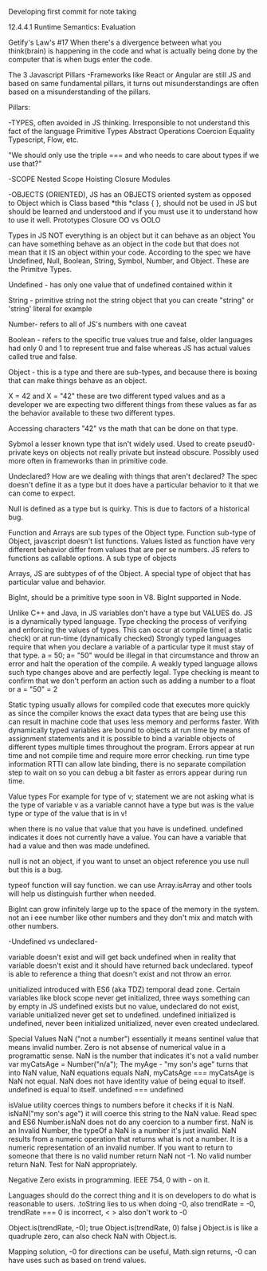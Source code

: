 Developing first commit for note taking

12.4.4.1 Runtime Semantics: Evaluation

Getify's Law's #17
When there's a divergence between what you think(brain) is happening in the code and what is actually being done by the computer that is when bugs enter the code.

The 3 Javascript Pillars
-Frameworks like React or Angular are still JS and based on same fundamental pillars, it turns out misunderstandings are often based on a misunderstanding of the pillars.

Pillars:

-TYPES, often avoided in JS thinking. Irresponsible to not understand this fact of the language
Primitive Types
Abstract Operations
Coercion
Equality
Typescript, Flow, etc.

"We should only use the triple === and who needs to care about types if we use that?"

-SCOPE
Nested Scope
Hoisting
Closure
Modules

-OBJECTS (ORIENTED), JS has an OBJECTS oriented system as opposed to Object which is Class based
*this
*class { }, should not be used in JS but should be learned and understood and if you must use it to understand how to use it well.
Prototypes
Closure
OO vs OOLO

Types
in JS NOT everything is an object but it can behave as an object
You can have something behave as an object in the code but that does not mean that it IS an object within your code.
According to the spec we have Undefined, Null, Boolean, String, Symbol, Number, and Object. These are the Primitve Types.

Undefined - has only one value that of undefined contained within it

String - primitive string not the string object that you can create "string" or 'string' literal for example

Number- refers to all of JS's numbers with one caveat

Boolean - refers to the specific true values true and false, older languages had only 0 and 1 to represent true and false whereas JS has actual values called true and false.

Object - this is a type and there are sub-types, and because there is boxing that can make things behave as an object.

X = 42 and X = "42" these are two different typed values and as a developer we are expecting two different things from these values as far as the behavior available to these two different types.

Accessing characters "42" vs the math that can be done on that type.

Sybmol a lesser known type that isn't widely used. Used to create pseud0- private keys on objects not really private but instead obscure. Possibly used more often in frameworks than in primitive code.

Undeclared? How are we dealing with things that aren't declared? The spec doesn't define it as a type but it does have a particular behavior to it that we can come to expect.

Null is defined as a type but is quirky. This is due to factors of a historical bug.

Function and Arrays are sub types of the Object type.
Function sub-type of Object, javascript doesn't list functions. Values listed as function have very different behavior differ from values that are per se numbers. JS refers to functions as callable options. A sub type of objects

Arrays, JS are subtypes of of the Object. A special type of object that has particular value and behavior.

BigInt, should be a primitive type soon in V8. BigInt supported in Node.

Unlike C++ and Java, in JS variables don't have a type but VALUES do. JS is a dynamically typed language. Type checking the process of verifying and enforcing the values of types. This can occur at compile time( a static check) or at run-time (dynamically checked)
Strongly typed languages require that when you declare a variable of a particular type it must stay of that type.
a = 50;
a= "50" would be illegal in that circumstance and throw an error and halt the operation of the compile.
A weakly typed language allows such type changes above and are perfectly legal.
Type checking is meant to confirm that we don't perform an action such as adding a number to a float or
a = "50" = 2

Static typing usually allows for compiled code that executes more quickly as since the compiler knows the exact data types that are being use this can result in machine code that uses less memory and performs faster. With dynamically typed variables are bound to objects at run time by means of assignment statements and it is possible to bind a variable objects of different types multiple times throughout the program. Errors appear at run time and not compile time and require more error checking. run time type information RTTI can allow late binding, there is no separate compilation step to wait on so you can debug a bit faster as errors appear during run time.

Value types
For example for type of v; statement we are not asking what is the type of variable v as a variable cannot have a type but was is the value type or type of the value that is in v!

when there is no value that value that you have is undefined. undefined indicates it does not currently have a value. You can have a variable that had a value and then was made undefined.

null is not an object, if you want to unset an object reference you use null but this is a bug.

typeof function will say function. we can use Array.isArray and other tools will help us distinguish further when needed.

BigInt can grow infinitely large up to the space of the memory in the system. not an i eee number like other numbers and they don't mix and match with other numbers.

-Undefined vs undeclared-

variable doesn't exist and will get back undefined when in reality that variable doesn't exist and it should have returned back undeclared. typeof is able to reference a thing that doesn't exist and not throw an error.

unitialized introduced with ES6 (aka TDZ) temporal dead zone. Certain variables like block scope never get initialized, three ways something can by empty in JS undefined exists but no value, undeclared do not exist, variable unitialized never get set to undefined. undefined initialized is undefined, never been initialized unitialized, never even created undeclared.

Special Values
NaN ("not a number") essentially it means sentinel value that means invalid number. Zero is not absense of numerical value in a programattic sense. NaN is the number that indicates it's not a valid number var myCatsAge = Number("n/a"); The myAge - "my son's age" turns that into NaN value, NaN equations equals NaN, myCatsAge === myCatsAge is NaN not equal. NaN does not have identity value of being equal to itself. undefined is equal to itself. undefined === undefined

isValue utility coerces things to numbers before it checks if it is NaN. isNaN("my son's age") it will coerce this string to the NaN value. Read spec and ES6 Number.isNaN does not do any coercion to a number first. NaN is an Invalid Number, the typeOf a NaN is a number it's just invalid. NaN results from a numeric operation that returns what is not a number. It is a numeric representation of an invalid number. If you want to return to someone that there is no valid number return NaN not -1. No valid number return NaN. Test for NaN appropriately.

Negative Zero exists in programming. IEEE 754, 0 with - on it.

Languages should do the correct thing and it is on developers to do what is reasonable to users.
.toString lies to us when doing -0, also trendRate = -0, trendRate === 0 is incorrect, < > also don't work to -0

Object.is(trendRate, -0); true
Object.is(trendRate, 0) false j Object.is is like a quadruple zero, can also check NaN with Object.is.

Mapping solution, -0 for directions can be useful, Math.sign returns, -0 can have uses such as based on trend values.
